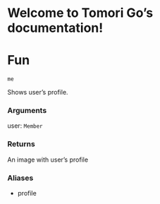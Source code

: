# Welcome to Tomori Go’s documentation!

# Fun

```me```

Shows user’s profile.

### Arguments

user: `Member`

### Returns

An image with user’s profile

### Aliases


* profile
